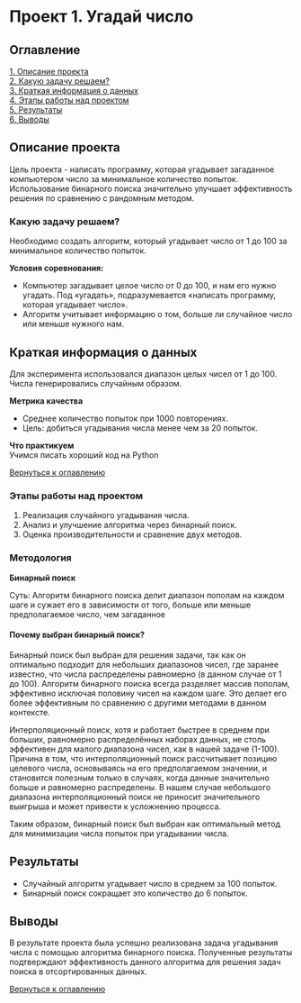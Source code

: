 # Проект 1. Угадай число

## Оглавление  
[1. Описание проекта](#описание-проекта)  
[2. Какую задачу решаем?](#какую-задачу-решаем)  
[3. Краткая информация о данных](#краткая-информация-о-данных)  
[4. Этапы работы над проектом](#этапы-работы-над-проектом)  
[5. Результаты](#результаты)  
[6. Выводы](#выводы)  


## Описание проекта    
Цель проекта - написать программу, которая угадывает загаданное компьютером число за минимальное количество попыток. Использование бинарного поиска значительно улучшает эффективность решения по сравнению с рандомным методом.

### Какую задачу решаем?    
Необходимо создать алгоритм, который угадывает число от 1 до 100 за минимальное количество попыток. 

**Условия соревнования:**  
- Компьютер загадывает целое число от 0 до 100, и нам его нужно угадать. Под «угадать», подразумевается «написать программу, которая угадывает число».
- Алгоритм учитывает информацию о том, больше ли случайное число или меньше нужного нам.

## Краткая информация о данных
Для эксперимента использовался диапазон целых чисел от 1 до 100. Числа генерировались случайным образом.

**Метрика качества**     
- Среднее количество попыток при 1000 повторениях.
- Цель: добиться угадывания числа менее чем за 20 попыток.

**Что практикуем**     
Учимся писать хороший код на Python

[Вернуться к оглавлению](#оглавление)

### Этапы работы над проектом

1. Реализация случайного угадывания числа.
2. Анализ и улучшение алгоритма через бинарный поиск.
3. Оценка производительности и сравнение двух методов.

### Методология
**Бинарный поиск** 

Суть: Алгоритм бинарного поиска делит диапазон пополам на каждом шаге и сужает его в зависимости от того, больше или меньше предполагаемое число, чем загаданное

#### Почему выбран бинарный поиск?

Бинарный поиск был выбран для решения задачи, так как он оптимально подходит для небольших диапазонов чисел, где заранее известно, что числа распределены равномерно (в данном случае от 1 до 100). Алгоритм бинарного поиска всегда разделяет массив пополам, эффективно исключая половину чисел на каждом шаге. Это делает его более эффективным по сравнению с другими методами в данном контексте.

Интерполяционный поиск, хотя и работает быстрее в среднем при больших, равномерно распределённых наборах данных, не столь эффективен для малого диапазона чисел, как в нашей задаче (1-100). Причина в том, что интерполяционный поиск рассчитывает позицию целевого числа, основываясь на его предполагаемом значении, и становится полезным только в случаях, когда данные значительно больше и равномерно распределены. В нашем случае небольшого диапазона интерполяционный поиск не приносит значительного выигрыша и может привести к усложнению процесса.

Таким образом, бинарный поиск был выбран как оптимальный метод для минимизации числа попыток при угадывании числа.


## Результаты

- Случайный алгоритм угадывает число в среднем за 100 попыток.
- Бинарный поиск сокращает это количество до 6 попыток.

  
## Выводы
В результате проекта была успешно реализована задача угадывания числа с помощью алгоритма бинарного поиска. Полученные результаты подтверждают эффективность данного алгоритма для решения задач поиска в отсортированных данных.

[Вернуться к оглавлению](#оглавление)

